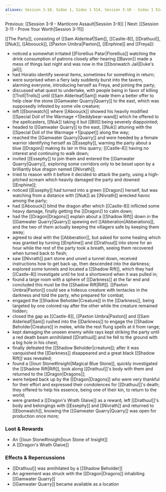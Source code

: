 ```yaml
---
aliases: Session 3-10, Sidas 1, Sidas 1 514, Session 3-10 - Sidas 1 514, Session 3-10 - Sidas 1 514 - Quarrelsome Quarry
---
```

Previous: [[Session 3-9 - Manticore Assault|Session 3-9]] | Next: [[Session 3-11 - Prove Your Worth|Session 3-11]]

[[The Party]], consisting of [[Sam Alderleaf|Sam]], [[Castle-8]], [[Drathuul]], [[Nuk]], [[Aboouck]], [[Paxton Umbra|Paxton]], [[Enphine]] and [[Freya]]:

- noticed a somewhat irritated [[Florellius Patar|Florellius]] watching the drink consumption of patrons closely after hearing [[Bavon]] made a mess of things last night and was now in the [[Ebonwatch Jail|Duke's jail]];
- had Horatio identify several items, sometimes for something in return;
- were surprised when a fiery lady suddenly burst into the tavern, alarming everyone, introducing herself as Freya, and joining the party;
- discussed what quest to undertake, with people being in favor of killing [[Troll|Trolls]] until [[Sam Alderleaf|Sam]] made them a better offer to help clear the stone [[Gamwater Quarry|Quarry]] to the east, which was supposedly infested by some vile creature;
- left [[Ebonwatch]] where [[Aboouck]] showed his heavily modified [[Special Doll of the Warmage +1|teddybear-wand]] which he offered to the spellcasters, [[Nuk]] taking it but [[Bill]] being severely diappointed;
- headed to [[Gamwater Quarry]] to the east, [[Nuk]] attuning with the [[Special Doll of the Warmage +1|puppet]] along the way;
- reached the [[Gamwater Quarry|Quarry]] and were heeded by a female warrior identifying herself as [[Essephy]], warning the party about a blue [[Dragon]] making its lair in this quarry; [[Castle-8]] having no interest and continuing to walk down;
- invited [[Essephy]] to join them and entered the [[Gamwater Quarry|Quarry]], exploring some corridors only to be beset upon by a brilliantly blue dragon named [[Nivrath]];
- tried to reason with it before it decided to attack the party, using a high-pitched scream which heavily damaged the party and downed [[Enphine]];
- noticed [[Essephy]] had turned into a green [[Dragon]] herself, but was watching from a distance with [[Nuk]] as [[Nivrath]] wrecked havoc among the party;
- had [[Aboouck]] blind the dragon after which [[Castle-8]] inflicted some heavy damage, finally getting the [[Dragon]] to calm down;
- had the [[Dragon|Dragons]] explain about a [[Shadow Rift]] down in the [[Gamwater Quarry|Quarry]] spewing evil [[Abberation|Abberations]], and the two of them actually keeping the villagers safe by keeping them away;
- agreed to deal with the [[Abberation]], but asked for some healing which was granted by turning [[Enphine]] and [[Drathuul]] into stone for an hour while the rest of the party took a breath, seeing them recovered when turned back to flesh;
- saw [[Nivrath]] part stone and unveil a tunnel down, received instructions how to get back up, then descended into the darkness;
- explored some tunnels and located a [[Shadow Rift]], which they had [[Castle-8]] investigate until he lost a shortsword when it was pulled in;
- found a large room with a sphere of [[Darkness]] at the far end and concluded this must be the [[Shadow Rift|Rift]]. [[Paxton Umbra|Paxton]] could see a hideous creature with tentacles in the darkness and told the party, who prepared for combat;
- engaged the [[Shadow Beholder|Creature]] in the [[Darkness]], being targeted by one colored ray after the other while the creature remained hidden;
- closed the gap as [[Castle-8]], [[Paxton Umbra|Paxton]] and [[Sam Alderleaf|Sam]] rushed into the [[Darkness]] to engage the [[Shadow Beholder|Creature]] in melee, while the rest flung spells at it from range;
- kept damaging the unseen enemy while rays kept striking the party until a red death beam annihilated [[Drathuul]] and he fell to the ground with a big hole in his chest;
- finally defeated the [[Shadow Beholder|creature]]; after it was vanquished the [[Darkness]] disappeared and a great black [[Shadow Rift]] was revealed;
- found a [[Ioun Stone#Insight|Magical Blue Stone]], quickly investigated the [[Shadow Rift|Rift]], took along [[Drathuul]]'s body with them and returned to the [[Dragon|Dragons]];
- were helped back up by the [[Dragon|Dragons]] who were very thankful for their effort and expressed their condolences for [[Drathuul]]'s death; they offered to help his essence, being one of their kin, to return to the world;
- were granted a [[Dragon's Wrath Glaive]] as a reward, left [[Drathuul]]'s body and belongings with [[Essephy]] and [[Nivrath]] and returned to [[Ebonwatch]], knowing the [[Gamwater Quarry|Quarry]] was open for production once more;

### Loot & Rewards

- An [[Ioun Stone#Insight|Ioun Stone of Insight]]
- A [[Dragon's Wrath Glaive]]

### Effects & Repercussions

- [[Drathuul]] was annihilated by a [[Shadow Beholder]]
- An agreement was struck with the [[Dragon|Dragons]] inhabiting [[Gamwater Quarry]]
- [[Gamwater Quarry]] became available as a location